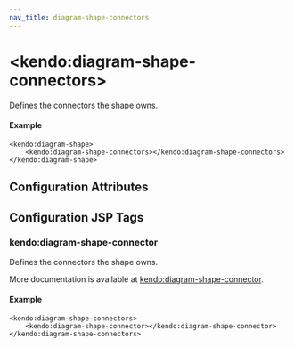 ```yaml
---
nav_title: diagram-shape-connectors
---
```


# \<kendo:diagram-shape-connectors\>

Defines the connectors the shape owns.

#### Example
    <kendo:diagram-shape>
        <kendo:diagram-shape-connectors></kendo:diagram-shape-connectors>
    </kendo:diagram-shape>

## Configuration Attributes


##  Configuration JSP Tags

### kendo:diagram-shape-connector

Defines the connectors the shape owns.

More documentation is available at [kendo:diagram-shape-connector](/api/wrappers/jsp/diagram/shape-connector).

#### Example

    <kendo:diagram-shape-connectors>
        <kendo:diagram-shape-connector></kendo:diagram-shape-connector>
    </kendo:diagram-shape-connectors>

